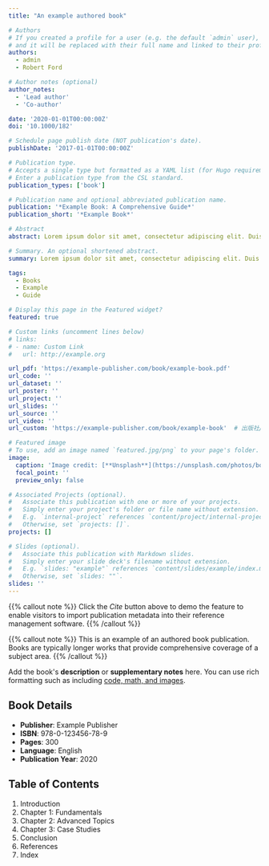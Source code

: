 ```yaml
---
title: "An example authored book"

# Authors
# If you created a profile for a user (e.g. the default `admin` user), write the username (folder name) here
# and it will be replaced with their full name and linked to their profile.
authors:
  - admin
  - Robert Ford

# Author notes (optional)
author_notes:
  - 'Lead author'
  - 'Co-author'

date: '2020-01-01T00:00:00Z'
doi: '10.1000/182'

# Schedule page publish date (NOT publication's date).
publishDate: '2017-01-01T00:00:00Z'

# Publication type.
# Accepts a single type but formatted as a YAML list (for Hugo requirements).
# Enter a publication type from the CSL standard.
publication_types: ['book']

# Publication name and optional abbreviated publication name.
publication: '*Example Book: A Comprehensive Guide*'
publication_short: '*Example Book*'

# Abstract
abstract: Lorem ipsum dolor sit amet, consectetur adipiscing elit. Duis posuere tellus ac convallis placerat. Proin tincidunt magna sed ex sollicitudin condimentum. Sed ac faucibus dolor, scelerisque sollicitudin nisi. Cras purus urna, suscipit quis sapien eu, pulvinar tempor diam. Quisque risus orci, mollis id ante sit amet, gravida egestas nisl. Sed ac tempus magna. Proin in dui enim. Donec condimentum, sem id dapibus fringilla, tellus enim condimentum arcu, nec volutpat est felis vel metus. Vestibulum sit amet erat at nulla eleifend gravida.

# Summary. An optional shortened abstract.
summary: Lorem ipsum dolor sit amet, consectetur adipiscing elit. Duis posuere tellus ac convallis placerat. Proin tincidunt magna sed ex sollicitudin condimentum.

tags:
  - Books
  - Example
  - Guide

# Display this page in the Featured widget?
featured: true

# Custom links (uncomment lines below)
# links:
# - name: Custom Link
#   url: http://example.org

url_pdf: 'https://example-publisher.com/book/example-book.pdf'
url_code: ''
url_dataset: ''
url_poster: ''
url_project: ''
url_slides: ''
url_source: ''
url_video: ''
url_custom: 'https://example-publisher.com/book/example-book'  # 出版社/书店链接

# Featured image
# To use, add an image named `featured.jpg/png` to your page's folder.
image:
  caption: 'Image credit: [**Unsplash**](https://unsplash.com/photos/book-cover)'
  focal_point: ''
  preview_only: false

# Associated Projects (optional).
#   Associate this publication with one or more of your projects.
#   Simply enter your project's folder or file name without extension.
#   E.g. `internal-project` references `content/project/internal-project/index.md`.
#   Otherwise, set `projects: []`.
projects: []

# Slides (optional).
#   Associate this publication with Markdown slides.
#   Simply enter your slide deck's filename without extension.
#   E.g. `slides: "example"` references `content/slides/example/index.md`.
#   Otherwise, set `slides: ""`.
slides: ''
---
```


{{% callout note %}}
Click the _Cite_ button above to demo the feature to enable visitors to import publication metadata into their reference management software.
{{% /callout %}}

{{% callout note %}}
This is an example of an authored book publication. Books are typically longer works that provide comprehensive coverage of a subject area.
{{% /callout %}}

Add the book's **description** or **supplementary notes** here. You can use rich formatting such as including [code, math, and images](https://docs.hugoblox.com/content/writing-markdown-latex/).

## Book Details

- **Publisher**: Example Publisher
- **ISBN**: 978-0-123456-78-9
- **Pages**: 300
- **Language**: English
- **Publication Year**: 2020

## Table of Contents

1. Introduction
2. Chapter 1: Fundamentals
3. Chapter 2: Advanced Topics
4. Chapter 3: Case Studies
5. Conclusion
6. References
7. Index
